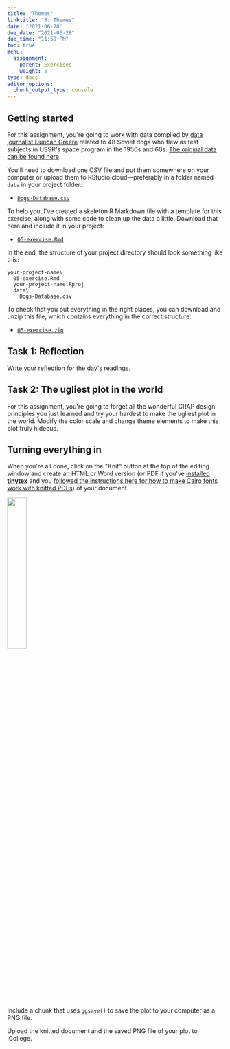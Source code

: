 ```yaml
---
title: "Themes"
linktitle: "5: Themes"
date: "2021-06-28"
due_date: "2021-06-28"
due_time: "11:59 PM"
toc: true
menu:
  assignment:
    parent: Exercises
    weight: 5
type: docs
editor_options: 
  chunk_output_type: console
---
```


## Getting started

For this assignment, you're going to work with data compiled by [data journalist Duncan Greere](https://www.duncangeere.com/) related to 48 Soviet dogs who flew as test subjects in USSR's space program in the 1950s and 60s. [The original data can be found here](https://airtable.com/universe/expG3z2CFykG1dZsp/sovet-space-dogs).

You'll need to download one CSV file and put them somewhere on your computer or upload them to RStudio.cloud—preferably in a folder named `data` in your project folder:

- [<i class="fas fa-file-csv"></i> `Dogs-Database.csv`](/projects/05-exercise/data/Dogs-Database.csv)

To help you, I've created a skeleton R Markdown file with a template for this exercise, along with some code to clean up the data a little. Download that here and include it in your project:

- [<i class="fab fa-r-project"></i> `05-exercise.Rmd`](/projects/05-exercise/05-exercise.Rmd)

In the end, the structure of your project directory should look something like this:

```text
your-project-name\
  05-exercise.Rmd
  your-project-name.Rproj
  data\
    Dogs-Database.csv
```

To check that you put everything in the right places, you can download and unzip this file, which contains everything in the correct structure:

- [<i class="fas fa-file-archive"></i> `05-exercise.zip`](/projects/05-exercise.zip)


## Task 1: Reflection

Write your reflection for the day's readings.


## Task 2: The ugliest plot in the world

For this assignment, you're going to forget all the wonderful CRAP design principles you just learned and try your hardest to make the ugliest plot in the world. Modify the color scale and change theme elements to make this plot truly hideous.


## Turning everything in

When you're all done, click on the "Knit" button at the top of the editing window and create an HTML or Word version (or PDF if you've [installed **tinytex**](/resource/install/#install-tinytex) and you [followed the instructions here for how to make Cairo fonts work with knitted PDFs](https://www.andrewheiss.com/blog/2017/09/27/working-with-r-cairo-graphics-custom-fonts-and-ggplot/)) of your document. 

<img src="/img/assignments/knit-button.png" width="30%" />

Include a chunk that uses `ggsave()` to save the plot to your computer as a PNG file. 

Upload the knitted document and the saved PNG file of your plot to iCollege.
